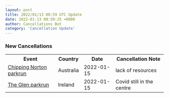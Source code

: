```yaml
---
layout: post
title: 2022/01/13 00:59 UTC Update
date: 2022-01-13 00:59:25 +0000
author: Cancellations Bot
category: 'Cancellation Update'
---
```


<h3>New Cancellations</h3>
<div class='hscrollable'>
<table style='width: 100%'>
    <tr>
        <th>Event</th>
        <th>Country</th>
        <th>Date</th>
        <th>Cancellation Note</th>
    </tr>
    <tr>
        <td><a href="https://www.parkrun.com.au/chippingnorton">Chipping Norton parkrun</a></td>
        <td>Australia</td>
        <td>2022-01-15</td>
        <td>lack of resources</td>
    </tr>
    <tr>
        <td><a href="">The Glen parkrun</a></td>
        <td>Ireland</td>
        <td>2022-01-15</td>
        <td>Covid still in the centre</td>
    </tr>
</table>
</div>
